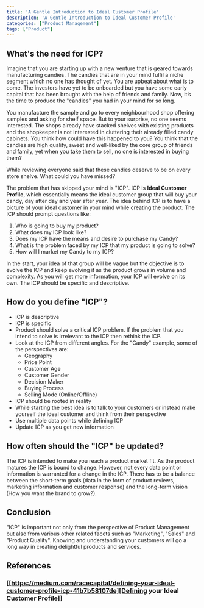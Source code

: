 ```yaml
---
title: 'A Gentle Introduction to Ideal Customer Profile'
description: 'A Gentle Introduction to Ideal Customer Profile'
categories: ["Product Management"]
tags: ["Product"]
---
```

## What's the need for ICP?

Imagine that you are starting up with a new venture that is geared towards manufacturing candies. The candies that are in your mind fulfil a niche segment which no one has thought of yet. You are upbeat about what is to come. The investors have yet to be onboarded but you have some early capital that has been brought with the help of friends and family. Now, it’s the time to produce the "candies" you had in your mind for so long.

You manufacture the sample and go to every neighbourhood shop offering samples and asking for shelf space. But to your surprise, no one seems interested. The shops already have stacked shelves with existing products and the shopkeeper is not interested in cluttering their already filled candy cabinets. You think how could have this happened to you? You think that the candies are high quality, sweet and well-liked by the core group of friends and family, yet when you take them to sell, no one is interested in buying them?

While reviewing everyone said that these candies deserve to be on every store shelve. What could you have missed?

The problem that has skipped your mind is "ICP". ICP is **Ideal Customer Profile**, which essentially means the ideal customer group that will buy your candy, day after day and year after year. The idea behind ICP is to have a picture of your ideal customer in your mind while creating the product. The ICP should prompt questions like:

  1. Who is going to buy my product?
  2. What does my ICP look like?
  3. Does my ICP have the means and desire to purchase my Candy?
  4. What is the problem faced by my ICP that my product is going to solve?
  5. How will I market my Candy to my ICP?

In the start, your idea of that group will be vague but the objective is to evolve the ICP and keep evolving it as the product grows in volume and complexity. As you will get more information, your ICP will evolve on its own. The ICP should be specific and descriptive.

## How do you define "ICP"?

- ICP is descriptive
- ICP is specific
- Product should solve a critical ICP problem. If the problem that you intend to solve is irrelevant to the ICP then rethink the ICP.
- Look at the ICP from different angles. For the "Candy" example, some of the perspectives are:
  - Geography
  - Price Point
  - Customer Age
  - Customer Gender
  - Decision Maker
  - Buying Process
  - Selling Mode (Online/Offline)
- ICP should be rooted in reality
- While starting the best idea is to talk to your customers or instead make yourself the ideal customer and think from their perspective
- Use multiple data points while defining ICP
- Update ICP as you get new information

## How often should the "ICP" be updated?

The ICP is intended to make you reach a product market fit. As the product matures the ICP is bound to change. However, not every data point or information is warranted for a change in the ICP. There has to be a balance between the short-term goals (data in the form of product reviews, marketing information and customer response) and the long-term vision (How you want the brand to grow?).

## Conclusion

"ICP" is important not only from the perspective of Product Management but also from various other related facets such as "Marketing", "Sales" and "Product Quality". Knowing and understanding your customers will go a long way in creating delightful products and services.

## References

###  [[https://medium.com/racecapital/defining-your-ideal-customer-profile-icp-41b7b58107de][Defining your Ideal Customer Profile]]
